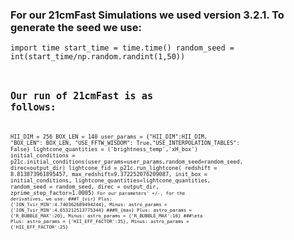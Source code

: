 ### For our 21cmFast Simulations we used version 3.2.1. To generate the seed we use:
<code>import time
start_time = time.time()
random_seed = int(start_time/np.random.randint(1,50))<code>
## Our run of 21cmFast is as follows:
<code>HII_DIM = 256
BOX_LEN = 140
user_params = {"HII_DIM":HII_DIM, "BOX_LEN": BOX_LEN, "USE_FFTW_WISDOM": True,"USE_INTERPOLATION_TABLES": False}
lightcone_quantities = ('brightness_temp','xH_box')
initial_conditions = p21c.initial_conditions(user_params=user_params,random_seed=random_seed, direc=output_dir)
lightcone_fid = p21c.run_lightcone(
    redshift = 8.813873961895457,
    max_redshift=9.372252076209087,
    init_box = initial_conditions,
    lightcone_quantities=lightcone_quantities,
    random_seed = random_seed,
    direc = output_dir,
    zprime_step_factor=1.0005)<code>
For our parameters' +/-, for the derivatives, we use:
###T_{vir}
Plus: {'ION_Tvir_MIN':4.740362689494244}, Minus: astro_params = {'ION_Tvir_MIN':4.653212513775344}
###R_{max}
Plus: astro_params = {'R_BUBBLE_MAX':20}, Minus: astro_params = {'R_BUBBLE_MAX':10}
###\eta
Plus: astro_params = {'HII_EFF_FACTOR':35}, Minus: astro_params = {'HII_EFF_FACTOR':25}
